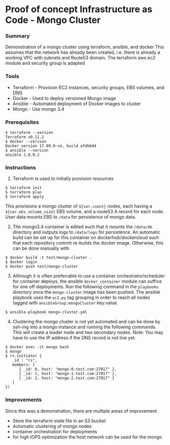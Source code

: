 # Proof of concept Infrastructure as Code - Mongo Cluster

### Summary
Demonstration of a mongo cluster using terraform, ansible, and docker
This assumes that the network has already been created, i.e. there is already
a working VPC with subnets and Route53 domain.
The terraform aws ec2 module and security group is adapted

### Tools
* Terraform - Provision EC2 instances, security groups, EBS volumes, and DNS
* Docker - Used to deploy versioned Mongo image
* Ansible - Automated deployment of Docker images to cluster
* Mongo - Use mongo 3.4

### Prerequisites
```
$ terraform --version
Terraform v0.11.2
$ docker --version
Docker version 17.09.0-ce, build afdb6d4
$ ansible --version
ansible 2.0.0.2
```

### Instructions
1. Terraform is used to initially provision resources
```
$ terraform init
$ terraform plan
$ terraform apply 
```
This provisions a mongo cluster of `${var.count}` nodes, each having a
`${var.ebs_volume_size}` EBS volume, and a route53 A record for each node.
User data mounts EBS to `/data` for persistence of mongo data.

2. The mongo3.4 container is edited such that it mounts the `/data/db`
directory and outputs logs to `/data/logs` for persistence. An automatic
build can be set up for this container on dockerhub/dockercloud such that
each repository commit re-builds the docker image. Otherwise, this can
be done manually with
```
$ docker build -t test/mongo-cluster .
$ docker login
$ docker push test/mongo-cluster
```

3. Although it is often preferrable to use a container orchestrator/scheduler
for container deploys, the ansible `docker_container` module can suffice
for one off deployments. Run the following command in the `playbooks`
directory once the `mongo-cluster` image has been pushed. The ansible playbook
uses the `ec2.py` tag grouping in order to reach all nodes tagged with
`ansibleGroup:mongoCluster` key:value.

```
$ ansible-playbook mongo-cluster.yml
```

4. Clustering the mongo cluster is not yet automated and can be done by
ssh-ing into a mongo instance  and running the following commands.
This will create a leader node and two secondary nodes.
Note: You may have to use the IP address if the DNS record is not live yet.
```
$ docker exec -it mongo bash
$ mongo
$ rs.initiate( {
   _id : "rs",
   members: [               
      { _id: 0, host: "mongo-0.test.com:27017" }, 
      { _id: 1, host: "mongo-1.test.com:27017" },
      { _id: 2, host: "mongo-2.test.com:27017" }
   ]
})
```

### Improvements
Since this was a demonstration, there are multiple areas of improvement
* Store the terraform state file in an S3 bucket
* Automatic clustering of mongo nodes
* container orchestration for deployments
* for high IOPS optimization the host network can be used for the mongo
